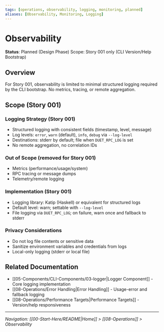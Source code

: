 ```yaml
---
tags: [operations, observability, logging, monitoring, planned]
aliases: [Observability, Monitoring, Logging]
---
```


# Observability

**Status**: Planned (Design Phase)
Scope: Story 001 only (CLI Version/Help Bootstrap)

## Overview
For Story 001, observability is limited to minimal structured logging required by the CLI bootstrap. No metrics, tracing, or remote aggregation.

## Scope (Story 001)

### Logging Strategy (Story 001)
- Structured logging with consistent fields (timestamp, level, message)
- Log levels: `error`, `warn` (default), `info`, `debug` via `--log-level`
- Destinations: stderr by default; file when `DUET_RPC_LOG` is set
- No remote aggregation, no correlation IDs

### Out of Scope (removed for Story 001)
- Metrics (performance/usage/system)
- RPC tracing or message dumps
- Telemetry/remote logging

### Implementation (Story 001)
- Logging library: Katip (Haskell) or equivalent for structured logs
- Default level: warn; settable with `--log-level`
- File logging via `DUET_RPC_LOG`; on failure, warn once and fallback to stderr

### Privacy Considerations
- Do not log file contents or sensitive data
- Sanitize environment variables and credentials from logs
- Local-only logging (stderr or local file)

## Related Documentation
- [[05-Components/CLI-Components/03-logger|Logger Component]] - Core logging implementation
- [[08-Operations/Error Handling|Error Handling]] - Usage-error and fallback logging
- [[08-Operations/Performance Targets|Performance Targets]] - Version/help responsiveness

---
*Navigation: [[00-Start-Here/README|Home]] > [[08-Operations]] > Observability*
